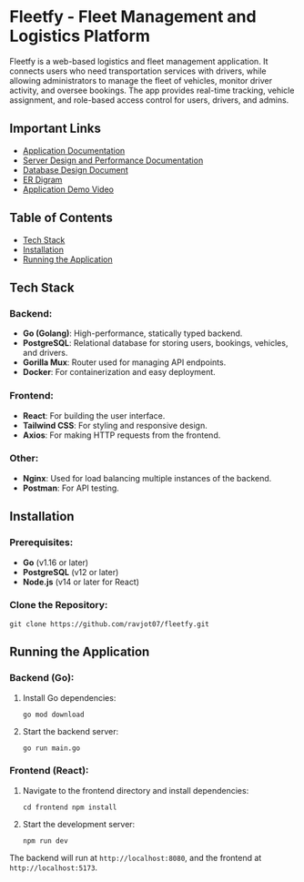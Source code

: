 
# **Fleetfy - Fleet Management and Logistics Platform**

Fleetfy is a web-based logistics and fleet management application. It connects users who need transportation services with drivers, while allowing administrators to manage the fleet of vehicles, monitor driver activity, and oversee bookings. The app provides real-time tracking, vehicle assignment, and role-based access control for users, drivers, and admins.
## **Important Links**
-   [Application Documentation](https://www.notion.so/Fleetfy-Documentation-1239888512ac81ccb81de7ac839dd3a0)
-   [Server Design and Performance Documentation]()
-   [Database Design Document](https://www.notion.so/Database-Design-1239888512ac80bbb82beba69c466861)
-   [ER Digram](https://www.notion.so/ER-Diagram-of-our-Database-1239888512ac8093bc07dc0378e79f62)
-   [Application Demo Video](https://drive.google.com/file/d/1lkj6W9nGF8htwURhecloZb3yHBhUoH4v/view?usp=sharing)

## **Table of Contents**


-   [Tech Stack](#tech-stack)
-   [Installation](#installation)
-   [Running the Application](#running-the-application)

## **Tech Stack**

### **Backend**:

-   **Go (Golang)**: High-performance, statically typed backend.
-   **PostgreSQL**: Relational database for storing users, bookings, vehicles, and drivers.
-   **Gorilla Mux**: Router used for managing API endpoints.
-   **Docker**: For containerization and easy deployment.

### **Frontend**:

-   **React**: For building the user interface.
-   **Tailwind CSS**: For styling and responsive design.
-   **Axios**: For making HTTP requests from the frontend.

### **Other**:

-   **Nginx**: Used for load balancing multiple instances of the backend.
-   **Postman**: For API testing.



## **Installation**

### Prerequisites:

-   **Go** (v1.16 or later)
-   **PostgreSQL** (v12 or later)
-   **Node.js** (v14 or later for React)

### Clone the Repository:



`
git clone https://github.com/ravjot07/fleetfy.git
`





## **Running the Application**

### Backend (Go):

1.  Install Go dependencies:
    
     
    `go mod download` 
    
2.  Start the backend server:
    
    
    `go run main.go` 
    

### Frontend (React):

1.  Navigate to the frontend directory and install dependencies:
    

    `cd frontend
    npm install` 
    
2.  Start the development server:
    
    
    `npm run dev` 
    

The backend will run at `http://localhost:8080`, and the frontend at `http://localhost:5173`.

